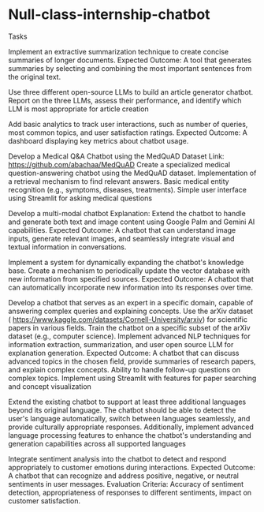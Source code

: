 # Null-class-internship-chatbot

Tasks

Implement an extractive summarization technique to create concise summaries of longer documents. Expected Outcome: A tool that generates summaries by selecting and combining the most important sentences from the original text.

Use three different open-source LLMs to build an article generator chatbot. Report on the three LLMs, assess their performance, and identify which LLM is most appropriate for article creation

Add basic analytics to track user interactions, such as number of queries, most common topics, and user satisfaction ratings. Expected Outcome: A dashboard displaying key metrics about chatbot usage.

Develop a Medical Q&A Chatbot using the MedQuAD Dataset Link: https://github.com/abachaa/MedQuAD Create a specialized medical question-answering chatbot using the MedQuAD dataset. Implementation of a retrieval mechanism to find relevant answers. Basic medical entity recognition (e.g., symptoms, diseases, treatments). Simple user interface using Streamlit for asking medical questions

Develop a multi-modal chatbot Explanation: Extend the chatbot to handle and generate both text and image content using Google Palm and Gemini AI capabilities. Expected Outcome: A chatbot that can understand image inputs, generate relevant images, and seamlessly integrate visual and textual information in conversations.

Implement a system for dynamically expanding the chatbot's knowledge base. Create a mechanism to periodically update the vector database with new information from specified sources. Expected Outcome: A chatbot that can automatically incorporate new information into its responses over time.

Develop a chatbot that serves as an expert in a specific domain, capable of answering complex queries and explaining concepts. Use the arXiv dataset ( https://www.kaggle.com/datasets/Cornell-University/arxiv) for scientific papers in various fields. Train the chatbot on a specific subset of the arXiv dataset (e.g., computer science). Implement advanced NLP techniques for information extraction, summarization, and user open source LLM for explanation generation. Expected Outcome: A chatbot that can discuss advanced topics in the chosen field, provide summaries of research papers, and explain complex concepts. Ability to handle follow-up questions on complex topics. Implement using Streamlit with features for paper searching and concept visualization

Extend the existing chatbot to support at least three additional languages beyond its original language. The chatbot should be able to detect the user's language automatically, switch between languages seamlessly, and provide culturally appropriate responses. Additionally, implement advanced language processing features to enhance the chatbot's understanding and generation capabilities across all supported languages

Integrate sentiment analysis into the chatbot to detect and respond appropriately to customer emotions during interactions. Expected Outcome: A chatbot that can recognize and address positive, negative, or neutral sentiments in user messages. Evaluation Criteria: Accuracy of sentiment detection, appropriateness of responses to different sentiments, impact on customer satisfaction.
